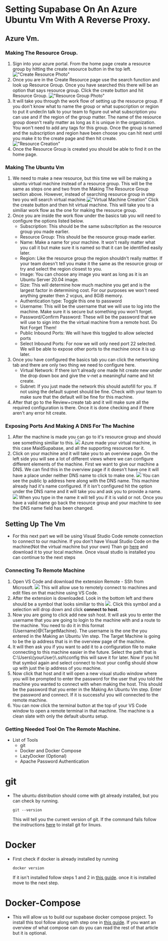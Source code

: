 # Setting Supabase On An Azure Ubuntu Vm With A Reverse Proxy.
## Azure Vm.
### Making The Resource Group.
1. Sign into your azure portal. From the home page create a resource group by hitting the create resource button in the top left. !["Create Resource Photo"](./images/CreateResourceButton.png)
1. Once you are in the Create Resource page use the search function and look up Resource Group. Once you have searched this there will be an option that says resource group. Click the create button and hit Resource Group. !["Resource Group Photo"](./images/SearchAndCreateResourceGroup.png)
1. It will take you through the work flow of setting up the resource group. If you don't know what to name the group or what supscription or region to put it under/in talk to your team to figure out what subscription you can use and if the region of the group matter. The name of the resource group doesn't really matter as long as it is unique in the organization. You won't need to add any tags for this group. Once the group is named and the subscription and region have been choose you can hit next until you make it to the create page and then hit create.!["Resource Creation"](./images/SupabaseResourceGroupCreation.png)
1. Once the Resource Group is created you should be able to find it on the home page.
### Making The Ubuntu Vm
1. We need to make a new resource, but this time we will be making a ubuntu virtual machine instead of a resource group. This will be the same as steps one and two from the Making The Resource Group section above. However, instead of searching resource group in step two you will search virtual machine.!["Virtual Machine Creation"](./images/CreateVirtualMachine.png) Click the create button and then hit virtual machine. This will take you to a similiar work flow as the one for making the resource group. 
1. Once you are inside the work flow under the basics tab you will need to configure the options listed below. 
    - Subscription: This should be the same subscritption as the resource group you made earlier. 
    - Resource Group: This should be the resource group made earlier. 
    - Name: Make a name for your machine. It won't really matter what you call it but make sure it is named so that it can be identified easily later. 
    - Region: Like the resource group the region shouldn't really mattter. If your team doesn't tell you make it the same as the resource group or try and select the region closest to you. 
    - Image: You can choose any image you want as long as it is an Ubuntu Server 20.04 image.
    - Size: This will determine how much machine you get and is the largest factor in determining cost. For our purposes we won't need anything greater then 2 vcpus, and 8GiB memory.
    - Authentication type: Toggle this one to password
    - Username: This will be the username that we will use to log into the machine. Make sure it is secure but something you won't forget.
    - Password/Confirm Password: These will be the password that we will use to sign into the the virtual machine from a remote host. Do Not Forget Them!
    - Public Inbound Ports: We will have this toggled to allow selected ports
    - Select Inbound Ports: For now we will only need port 22 selected. We will be able to expose other ports to the machine once it is up later. 
1. Once you have configured the basics tab you can click the networking tab and there are only two thing we need to configure here. 
    - Virtual Network: If there isn't already one made hit create new under the drop down box and give the v-net a meaningful name and hit create. 
    - Subnet: If you just made the network this should autofill for you. If not using the default supnet should be fine. Check with your team to make sure that the default will be fine for this machine. 
1. After that go to the Review+create tab and it will make sure all the required configuration is there. Once it is done checking and if there aren't any error hit create.

### Exposing Ports And Making A DNS For The Machine
1. After the machine is made you can go to it's resource group and should see something similiar to this. 
![](./images/ResourceGroupWithMachine.png)
Azure made your virtual machine, in this case MaidSupabase, and all the supporting resources for it. 
1. Click on your machine and it will take you to an overview page. On the left side you will see a lot of different views where we can configure different elements of the machine. First we want to give our machine a DNS. We can find this in the overview page if it doesn't have one it will have a place under neither DNS name to click to make one. ![](./images/DNSNameAndPublicIpAddress.png)
You can see the public Ip address here along with the DNS name. This machine already had it's name configured. If it isn't configured hit the option under the DNS name and it will take you and ask you to provide a name. ![](./images/DNSNameCreation.png)
When you type in the name it will tell you if it is valid or not. Once you have a valid name go back the resource group and your machine to see the DNS name field has been changed. 

## Setting Up The Vm 
- For this next part we will be using Visual Studio Code remote connection to connect to our machine. If you don't have Visual Studio Code on the machine(Not the virtual machine but your own) Than go [here](https://code.visualstudio.com/download) and download it to your local machine. Once visual studio is installed you can continue to the next steps 
### Connecting To Remote Machine
1. Open VS Code and download the extension Remote - SSh from Microsoft. ![](./images/RemoteExtension.png) This will allow use to remotely connect to machines and edit files on that machine using VS Code.
1. After the extension is downloaded. Look in the bottom left and there should be a symbol that looks similiar to this ![](./images/RemoteSymbol.png). Click this symbol and a selection will drop down and click __connect to host__.
1. Now you are going to click add new ssh host. It will ask you to enter the username that you are going to login to the machine with and a route to the machine. You need to do it in this format {Username}@{TargetMachine}. The username is the one the you entered in the Making an Ubuntu Vm step. The Target Machine is going to be the ip address that is in the overview page of the machine.
1. It will then ask you if you want to add it to a configuration file to make connecting to this machine easier in the future. Select the path that is C:\Users\\{yourUser}\\.ssh\\config this will save it for later. Now if you hit that symbol again and select connect to host your config should show up with just the ip address of you machine. 
1. Now click that host and it will open a new visual studio window where you will be prompted to enter the password for the user that you told the machine you wanted to connect with when making the host. This should be the password that you enter in the Making An Ubuntu Vm step. Enter the password and connect. If it is successful you will connected to the remote machine. 
1. You can now click the terminal button at the top of your VS Code window to open a remote terminal in that machine. The machine is a clean slate with only the default ubuntu setup. 
### Getting Needed Tool On The Remote Machine.
- List of Tools 
    - git
    - Docker and Docker Compose
    - LazyDocker (Optional)
    - Apache Password Authentication
# git
- The ubuntu distribution should come with git already installed, but you can check by running.
  ```
  git --version 
  ```
    This will tell you the current version of git. If the command fails follow the instructions [here](https://www.digitalocean.com/community/tutorials/how-to-set-up-password-authentication-with-apache-on-ubuntu-18-04-quickstart) to install git for linuxs.
# Docker 
- First check if docker is already installed by running 
    ```
    docker version
    ```
    If it isn't installed follow steps 1 and 2 in [this guide](https://www.digitalocean.com/community/tutorials/how-to-install-and-use-docker-on-ubuntu-20-04#step-1-installing-docker).
    once it is installed move to the next step. 
# Docker-Compose
- This will allow us to build our supabase docker compose project. To install this tool follow along with step one in [this guide](https://www.digitalocean.com/community/tutorials/how-to-install-and-use-docker-compose-on-ubuntu-20-04#step-1-installing-docker-compose). If you want an overview of what compose can do you can read the rest of that article but it is optional. 

